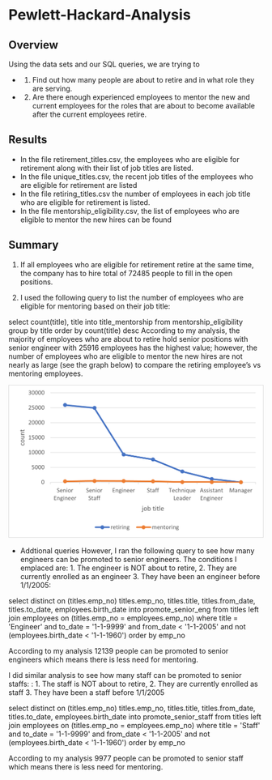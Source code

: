 # Pewlett-Hackard-Analysis
## Overview
Using the data sets and our SQL queries, we are trying to 
-	1. Find out how many people are about to retire and in what role they are serving. 
-	2. Are there enough experienced employees to mentor the new and current employees for the roles that are about to become available after the current employees retire.
## Results
-	In the file retirement_titles.csv, the employees who are eligible for retirement along with their list of job titles are listed.
-	In the file unique_titles.csv, the recent job titles of the employees who are eligible for retirement are listed
-	In the file retiring_titles.csv the number of employees in each job title who are eligible for retirement is listed. 
-	In the file mentorship_eligibility.csv, the list of employees who are eligible to mentor the new hires can be found
## Summary 
1.	If all employees who are eligible for retirement retire at the same time, the company has to hire total of 72485 people to fill in the open positions.

2.	I used the following query to list the number of employees who are eligible for mentoring based on their job title: 

select count(title), title into title_mentorship from mentorship_eligibility group by title order by count(title) desc
According to my analysis, the majority of employees who are about to retire hold senior positions with senior engineer with 25916 employees has the highest value; however, the number of employees who are eligible to mentor the new hires are not nearly as large (see the graph below) to compare the retiring employee’s vs mentoring employees.

![comparing](/Pewlett-Hackard-Analysis/Data/count_vs_title.png?raw=true "retiring_vs_mentoring")

- Addtional queries
However, I ran the following query to see how many engineers can be promoted to senior engineers. The conditions I emplaced are: 1. The engineer is NOT about to retire, 2. They are currently enrolled as an engineer 3. They have been an engineer before 1/1/2005:

select distinct on (titles.emp_no) titles.emp_no, titles.title, titles.from_date, titles.to_date, employees.birth_date
into promote_senior_eng
from titles
left join employees on (titles.emp_no = employees.emp_no)
where title = 'Engineer' and to_date = '1-1-9999' and from_date < '1-1-2005' and not (employees.birth_date < '1-1-1960')
order by emp_no

According to my analysis 12139 people can be promoted to senior engineers which means there is less need for mentoring.

I did similar analysis to see how many staff can be promoted to senior staffs: : 1. The staff is NOT about to retire, 2. They are currently enrolled as staff 3. They have been a staff before 1/1/2005

select distinct on (titles.emp_no) titles.emp_no, titles.title, titles.from_date, titles.to_date, employees.birth_date
into promote_senior_staff
from titles
left join employees on (titles.emp_no = employees.emp_no)
where title = 'Staff' and to_date = '1-1-9999' and from_date < '1-1-2005' and not (employees.birth_date < '1-1-1960')
order by emp_no

According to my analysis 9977 people can be promoted to senior staff which means there is less need for mentoring.
